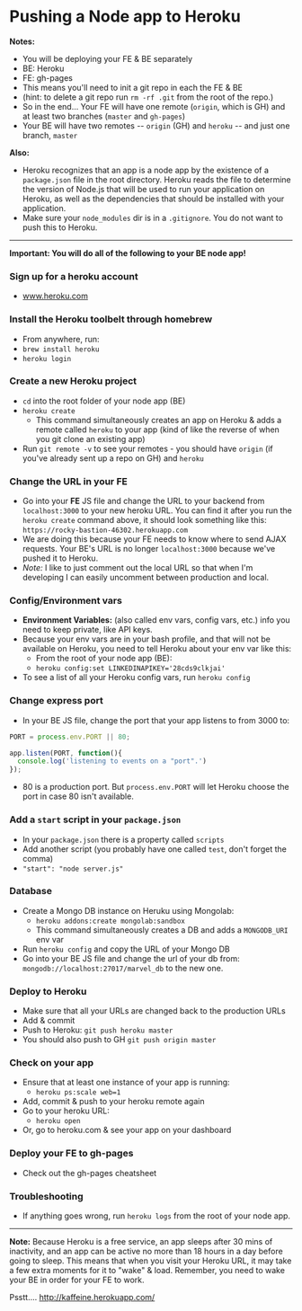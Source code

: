 # Pushing a Node app to Heroku

**Notes:**
- You will be deploying your FE & BE separately
- BE: Heroku
- FE: gh-pages
- This means you'll need to init a git repo in each the FE & BE
- (hint: to delete a git repo run `rm -rf .git` from the root of the repo.)
- So in the end... Your FE will have one remote (`origin`, which is GH) and at least two branches (`master` and `gh-pages`)
- Your BE will have two remotes -- `origin` (GH) and `heroku` -- and just one branch, `master`


**Also:**
- Heroku recognizes that an app is a node app by the existence of a `package.json` file in the root directory. Heroku reads the file to determine the version of Node.js that will be used to run your application on Heroku, as well as the dependencies that should be installed with your application.
- Make sure your `node_modules` dir is in a `.gitignore`. You do not want to push this to Heroku.


---


**Important: You will do all of the following to your BE node app!**


### Sign up for a heroku account
- www.heroku.com


### Install the Heroku toolbelt through homebrew
- From anywhere, run:
- `brew install heroku`
- `heroku login`


### Create a new Heroku project
- `cd` into the root folder of your node app (BE)
- `heroku create`
  - This command simultaneously creates an app on Heroku & adds a remote called `heroku` to your app (kind of like the reverse of when you git clone an existing app)
- Run `git remote -v` to see your remotes - you should have `origin` (if you've already sent up a repo on GH) and `heroku`


### Change the URL in your **FE**
- Go into your **FE** JS file and change the URL to your backend from `localhost:3000` to your new heroku URL. You can find it after you run the `heroku create` command above, it should look something like this:
`https://rocky-bastion-46302.herokuapp.com`
- We are doing this because your FE needs to know where to send AJAX requests. Your BE's URL is no longer `localhost:3000` because we've pushed it to Heroku.
- *Note:* I like to just comment out the local URL so that when I'm developing I can easily uncomment between production and local.


### Config/Environment vars
- **Environment Variables:** (also called env vars, config vars, etc.) info you need to keep private, like API keys.
- Because your env vars are in your bash profile, and that will not be available on Heroku, you need to tell Heroku about your env var like this:
  - From the root of your node app (BE):
  - `heroku config:set LINKEDINAPIKEY='28cds9clkjai'`
- To see a list of all your Heroku config vars, run `heroku config`


### Change express port
- In your BE JS file, change the port that your app listens to from 3000 to:
```js
PORT = process.env.PORT || 80;

app.listen(PORT, function(){
  console.log('listening to events on a "port".')
});
```
- 80 is a production port. But `process.env.PORT` will let Heroku choose the port in case 80 isn't available.


### Add a `start` script in your `package.json`
- In your `package.json` there is a property called `scripts`
- Add another script (you probably have one called `test`, don't forget the comma)
- `"start": "node server.js"`


### Database
- Create a Mongo DB instance on Heruku using Mongolab:  
  - `heroku addons:create mongolab:sandbox`
  - This command simultaneously creates a DB and adds a `MONGODB_URI` env var
- Run `heroku config` and copy the URL of your Mongo DB
- Go into your BE JS file and change the url of your db from: `mongodb://localhost:27017/marvel_db` to the new one.


### Deploy to Heroku
- Make sure that all your URLs are changed back to the production URLs
- Add & commit
- Push to Heroku: `git push heroku master`
- You should also push to GH `git push origin master`


### Check on your app
- Ensure that at least one instance of your app is running:
  - `heroku ps:scale web=1`
- Add, commit & push to your heroku remote again
- Go to your heroku URL:
  - `heroku open`
- Or, go to heroku.com & see your app on your dashboard


### Deploy your FE to gh-pages
- Check out the gh-pages cheatsheet


### Troubleshooting
- If anything goes wrong, run `heroku logs` from the root of your node app.


---


**Note:** Because Heroku is a free service, an app sleeps after 30 mins of inactivity, and an app can be active no more than 18 hours in a day before going to sleep. This means that when you visit your Heroku URL, it may take a few extra moments for it to "wake" & load. Remember, you need to wake your BE in order for your FE to work.

Psstt.... http://kaffeine.herokuapp.com/
